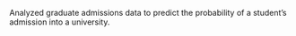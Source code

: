  Analyzed graduate admissions data to predict the probability of a student’s admission into a university.
